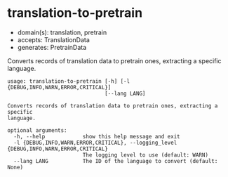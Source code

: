 # translation-to-pretrain

* domain(s): translation, pretrain
* accepts: TranslationData
* generates: PretrainData

Converts records of translation data to pretrain ones, extracting a specific language.

```
usage: translation-to-pretrain [-h] [-l {DEBUG,INFO,WARN,ERROR,CRITICAL}]
                               [--lang LANG]

Converts records of translation data to pretrain ones, extracting a specific
language.

optional arguments:
  -h, --help            show this help message and exit
  -l {DEBUG,INFO,WARN,ERROR,CRITICAL}, --logging_level {DEBUG,INFO,WARN,ERROR,CRITICAL}
                        The logging level to use (default: WARN)
  --lang LANG           The ID of the language to convert (default: None)
```
